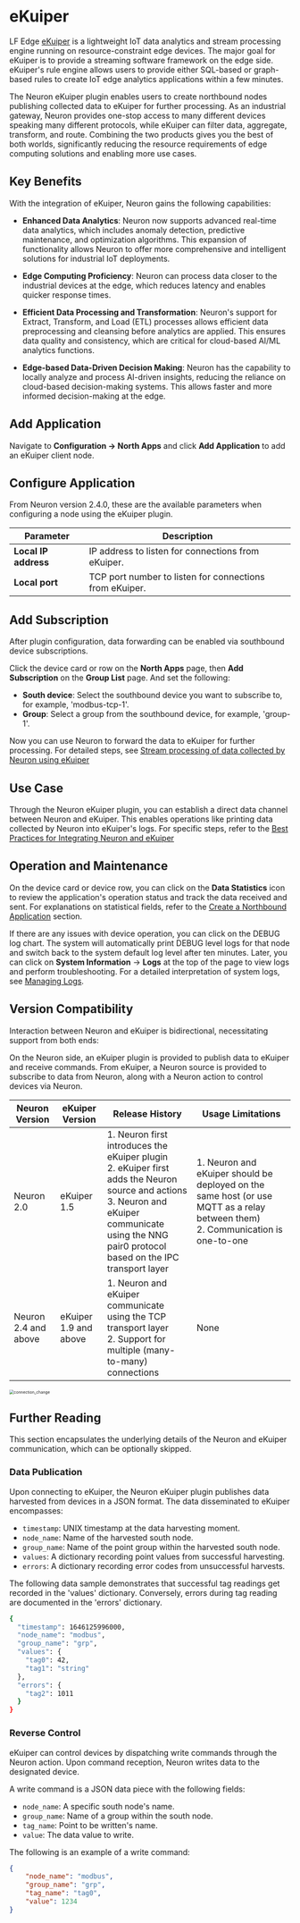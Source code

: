 # eKuiper

LF Edge [eKuiper] is a lightweight IoT data analytics and stream processing engine running on resource-constraint edge devices. The major goal for eKuiper is to provide a streaming software framework on the edge side. eKuiper's rule engine allows users to provide either SQL-based or graph-based rules to create IoT edge analytics applications within a few minutes.

The Neuron eKuiper plugin enables users to create northbound nodes publishing collected data to eKuiper for further processing. As an industrial gateway, Neuron provides one-stop access to many different devices speaking many different
protocols, while eKuiper can filter data, aggregate, transform, and route. Combining the two products gives you the best of both worlds, significantly reducing the resource requirements of edge computing solutions and enabling more use cases. 

## Key Benefits

With the integration of eKuiper, Neuron gains the following capabilities:

- <b>Enhanced Data Analytics</b>: Neuron now supports advanced real-time data analytics, which includes anomaly detection, predictive maintenance, and optimization algorithms. This expansion of functionality allows Neuron to offer more comprehensive and intelligent solutions for industrial IoT deployments.

- <b>Edge Computing Proficiency</b>: Neuron can process data closer to the industrial devices at the edge, which reduces latency and enables quicker response times.

- <b>Efficient Data Processing and Transformation</b>: Neuron's support for Extract, Transform, and Load (ETL) processes allows efficient data preprocessing and cleansing before analytics are applied. This ensures data quality and consistency, which are critical for cloud-based AI/ML analytics functions.
- <b>Edge-based Data-Driven Decision Making</b>: Neuron has the capability to locally analyze and process AI-driven insights, reducing the reliance on cloud-based decision-making systems. This allows faster and more informed decision-making at the edge.

## Add Application

Navigate to **Configuration -> North Apps** and click **Add Application** to add an eKuiper client node.

## Configure Application

From Neuron version 2.4.0, these are the available parameters when configuring a node using the eKuiper plugin.

| Parameter           | Description                                                  |
| ------------------- | ------------------------------------------------------------ |
| **Local IP address**| IP address to listen for connections from eKuiper.           |
| **Local port**      | TCP port number to listen for connections from eKuiper.      |

## Add Subscription

After plugin configuration, data forwarding can be enabled via southbound device subscriptions.

Click the device card or row on the **North Apps** page, then **Add Subscription** on the **Group List** page. And set the following:

- **South device**: Select the southbound device you want to subscribe to, for example, 'modbus-tcp-1'.
- **Group**: Select a group from the southbound device, for example, 'group-1'.

Now you can use Neuron to forward the data to eKuiper for further processing. For detailed steps, see [Stream processing of data collected by Neuron using eKuiper](https://ekuiper.org/docs/en/latest/integrations/neuron/neuron_integration_tutorial.html#integration-of-neuron-and-ekuiper)

## Use Case

Through the Neuron eKuiper plugin, you can establish a direct data channel between Neuron and eKuiper. This enables operations like printing data collected by Neuron into eKuiper's logs. For specific steps, refer to the [Best Practices for Integrating Neuron and eKuiper](ekuiper.md)

## Operation and Maintenance

On the device card or device row, you can click on the **Data Statistics** icon to review the application's operation status and track the data received and sent. For explanations on statistical fields, refer to the [Create a Northbound Application](../north-apps.md) section.

If there are any issues with device operation, you can click on the DEBUG log chart. The system will automatically print DEBUG level logs for that node and switch back to the system default log level after ten minutes. Later, you can click on **System Information** -> **Logs** at the top of the page to view logs and perform troubleshooting. For a detailed interpretation of system logs, see [Managing Logs](../../../admin/log-management.md).

## Version Compatibility

Interaction between Neuron and eKuiper is bidirectional, necessitating support from both ends:

On the Neuron side, an eKuiper plugin is provided to publish data to eKuiper and receive commands. From eKuiper, a Neuron source is provided to subscribe to data from Neuron, along with a Neuron action to control devices via Neuron.

| Neuron Version       | eKuiper Version       | Release History                                              | Usage Limitations                                            |
| -------------------- | --------------------- | ------------------------------------------------------------ | ------------------------------------------------------------ |
| Neuron 2.0           | eKuiper 1.5           | 1. Neuron first introduces the eKuiper plugin<br />2. eKuiper first adds the Neuron source and actions <br />3. Neuron and eKuiper communicate using the NNG pair0 protocol based on the IPC transport layer | 1. Neuron and eKuiper should be deployed on the same host (or use MQTT as a relay between them) <br />2. Communication is one-to-one |
| Neuron 2.4 and above | eKuiper 1.9 and above | 1. Neuron and eKuiper communicate using the TCP transport layer <br />2. Support for multiple (many-to-many) connections | None                                                         |

<img src="./assets/connection_change.png" alt="connection_change" style="zoom:50%;" />

## Further Reading

This section encapsulates the underlying details of the Neuron and eKuiper communication, which can be optionally skipped.

### Data Publication

Upon connecting to eKuiper, the Neuron eKuiper plugin publishes data harvested from devices in a JSON format. The data disseminated to eKuiper encompasses:

- `timestamp`: UNIX timestamp at the data harvesting moment.
- `node_name`: Name of the harvested south node.
- `group_name`: Name of the point group within the harvested south node. 
- `values`: A dictionary recording point values from successful harvesting. 
- `errors`: A dictionary recording error codes from unsuccessful harvests. 

The following data sample demonstrates that successful tag readings get recorded in the 'values' dictionary. Conversely, errors during tag reading are documented in the 'errors' dictionary.

```bash
{
  "timestamp": 1646125996000,
  "node_name": "modbus", 
  "group_name": "grp",
  "values": {
    "tag0": 42,
    "tag1": "string"
  },
  "errors": {
    "tag2": 1011
  }
}
```

### Reverse Control

eKuiper can control devices by dispatching write commands through the Neuron action. Upon command reception, Neuron writes data to the designated device.

A write command is a JSON data piece with the following fields:

- `node_name`: A specific south node's name. 
- `group_name`: Name of a group within the south node.
- `tag_name`: Point to be written's name. 
- `value`: The data value to write. 

The following is an example of a write command:

``` json
{
    "node_name": "modbus",
    "group_name": "grp",
    "tag_name": "tag0",
    "value": 1234
}
```

[eKuiper]: https://ekuiper.org
[NNG pair0 protocol]: https://nng.nanomsg.org/man/v1.3.2/nng_pair.7.html
[IPC transport]: https://nng.nanomsg.org/man/v1.3.2/nng_ipc.7.html
[TCP transport]: https://nng.nanomsg.org/man/v1.3.2/nng_tcp.7.html
[Stream processing of data collected by Neuron using eKuiper]: https://ekuiper.org/docs/en/latest/integrations/neuron/neuron_integration_tutorial.html#integration-of-neuron-and-ekuiper
